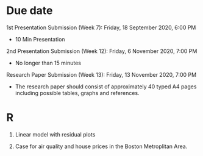 # Due date

1st Presentation Submission (Week 7): Friday, 18 September 2020, 6:00 PM
+ 10 Min Presentation 

2nd Presentation Submission (Week 12): Friday, 6 November 2020, 7:00 PM
+ No longer than 15 minutes

Research Paper Submission (Week 13): Friday, 13 November 2020, 7:00 PM
+ The research paper should consist of approximately 40 typed A4 pages including possible tables, graphs and references. 

# R
1. Linear model with residual plots

2. Case for air quality and house prices in the Boston Metroplitan Area.
